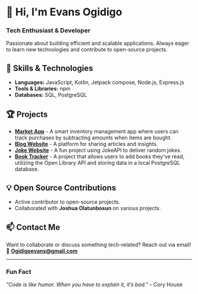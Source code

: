 # 👋 Hi, I'm Evans Ogidigo  
### Tech Enthusiast & Developer  

Passionate about building efficient and scalable applications. Always eager to learn new technologies and contribute to open-source projects.  

## 🚀 Skills & Technologies  
- **Languages:** JavaScript, Kotlin, Jetpack compose, Node.js, Express.js  
- **Tools & Libraries:** npm  
- **Databases:** SQL, PostgreSQL  

## 🏆 Projects  
- **[Market App](https://github.com/Goheg/MarketApp)** - A smart inventory management app where users can track purchases by subtracting amounts when items are bought.  
- **[Blog Website](https://github.com/Goheg/simple-Blog-website)** - A platform for sharing articles and insights.  
- **[Joke Website](https://github.com/Goheg/JokeApi)** - A fun project using JokeAPI to deliver random jokes.  
- **[Book Tracker](https://github.com/Goheg/book-tracker.git)** - A project that allows users to add books they've read, utilizing the Open Library API and storing data in a local PostgreSQL database.  

## 💡 Open Source Contributions  
- Active contributor to open-source projects.  
- Collaborated with **Joshua Olatunbosun** on various projects.  

## 📫 Contact Me  
Want to collaborate or discuss something tech-related? Reach out via email!  
📧 **Ogidigoevans@gmail.com**  

---

### Fun Fact  
_"Code is like humor. When you have to explain it, it’s bad."_ – Cory House  

<!---
Goheg/Goheg is a ✨ special ✨ repository because its `README.md` (this file) appears on your GitHub profile.
You can click the Preview link to take a look at your changes.
--->
